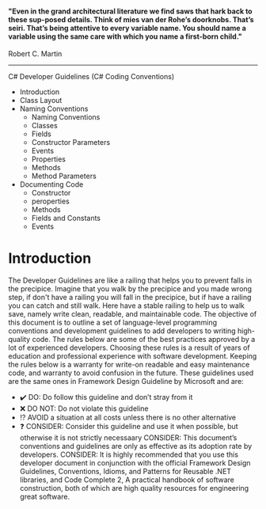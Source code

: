 #### "Even in the grand architectural literature we find saws that hark back to these sup-posed details. Think of mies van der Rohe’s doorknobs. That’s seiri. That’s being attentive to every variable name. You should name a variable using the same care with which you name a first-born child."
Robert C. Martin

---

C# Developer Guidelines (C# Coding Conventions)

* Introduction
* Class Layout
* Naming Conventions
	* Naming Conventions
	* Classes
	* Fields
	* Constructor Parameters
	* Events
	* Properties
	* Methods
	* Method Parameters
* Documenting Code
	* Constructor
	* peroperties
	* Methods
	* Fields and Constants
	* Events

	
# Introduction

The Developer Guidelines are like a railing that helps you to prevent falls in the precipice. Imagine that you walk by the precipice and you made wrong step, if don't have a railing you will fall in the precipice, but if have a railing you can catch and still walk. Here have a stable railing to help us to walk save, namely write clean, readable, and maintainable code.
The objective of this document is to outline a set of language-level programming conventions and development guidelines to add developers to writing high-quality code. The rules below are some of the best practices approved by a lot of experienced developers. Choosing these rules is a result of years of education and professional experience with software development. Keeping the rules below is a warranty for write-on readable and easy maintenance code, and warranty to avoid confusion in the future.
These guidelines used are the same ones in Framework Design Guideline by Microsoft and are:

* ✔️ DO: Do follow this guideline and don’t stray from it
* ❌ DO NOT: Do not violate this guideline
* ⁉️  AVOID a situation at all costs unless there is no other alternative
* ❓ CONSIDER: Consider this guideline and use it when possible, but otherwise it is not strictly necessaary
CONSIDER: This document’s conventions and guidelines are only as effective as its adoption rate by developers.
CONSIDER: It is highly recommended that you use this developer document in conjunction with the official Framework Design Guidelines, Conventions, Idioms, and Patterns for Reusable .NET libraries, and Code Complete 2, A practical handbook of software construction, both of which are high quality resources for engineering great software.
